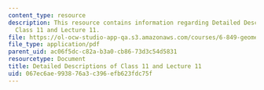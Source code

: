 ```yaml
---
content_type: resource
description: This resource contains information regarding Detailed Descriptions of
  Class 11 and Lecture 11.
file: https://ol-ocw-studio-app-qa.s3.amazonaws.com/courses/6-849-geometric-folding-algorithms-linkages-origami-polyhedra-fall-2012/067ec6ae993876a3c396efb623fdc75f_MIT6_849F12_desc11.pdf
file_type: application/pdf
parent_uid: ac06f5dc-c82a-b3a0-cb86-73d3c54d5831
resourcetype: Document
title: Detailed Descriptions of Class 11 and Lecture 11
uid: 067ec6ae-9938-76a3-c396-efb623fdc75f
---
```

